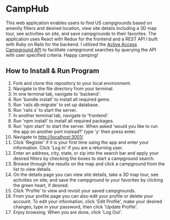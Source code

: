 # CampHub

This web application enables users to find US campgrounds based on amenity filters and desired location, view site details including a 3D map tour, see activities on site, and save campgrounds to their favorites. The application uses React with Redux for the frontend and a REST API I built with Ruby on Rails for the backend. I utilized the [Active Access Campground API](http://developer.active.com/docs/read/Campground_APIs) to facilitate campground searches by querying the API with user specified criteria. Happy camping!

## How to Install & Run Program

1. Fork and clone this repository to your local environment.
2. Navigate to the file directory from your terminal.
3. In one terminal tab, navigate to 'backend'.
4. Run 'bundle install' to install all required gems.
5. Run 'rails db:migrate' to set up database.
6. Run 'rails s' to start the server.
7. In another terminal tab, navigate to 'frontend'.
8. Run 'npm install' to install all required packages.
9. Run 'npm start' to start the server. When asked 'would you like to run the app on another port instead?' type 'y' then press enter.
10. Navigate to [http://localhost:3001/](http://localhost:3001/)
11. Click 'Register' if it is your first time using the app and enter your information. Click 'Log In' if you are a returning user.
12. Enter an address, city, state, or zip into the search bar and apply your desired filters by checking the boxes to start a campground search.
13. Browse through the results on the map and click a campground from the list to view details.
14. On the details page you can view site details, take a 3D map tour, see activities on site, and save the campground to your favorites by clicking the green heart, if desired.
15. Click 'Profile' to view and revisit your saved campgrounds.
16. From your profile page you can also edit your profile or delete your account. To edit your information, click 'Edit Profile', make your desired changes, type in your password, then click 'Update Profile'.
17. Enjoy browsing. When you are done, click 'Log Out'.
